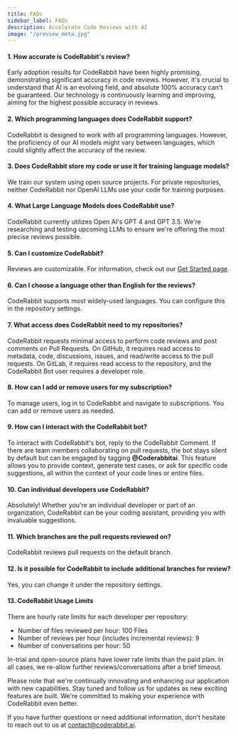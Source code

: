 ```yaml
---
title: FAQs
sidebar_label: FAQs
description: Accelerate Code Reviews with AI
image: "/preview_meta.jpg"
---
```


<head>
 <meta charSet="utf-8" />
  <meta name="title" content="CodeRabbit: AI-powered Code Reviews" />
  <meta name="description" content="Accelerate Code Reviews with AI" />

  <meta property="og:type" content="website" />
  <meta property="og:url" content="https://coderabbit.ai/" />
  <meta property="og:title" content="CodeRabbit: AI-powered Code Reviews" />
  <meta property="og:description" content="Accelerate Code Reviews with AI" />
  <meta property="og:image" content="/preview_meta.jpg" />

  <meta name="twitter:image" content="https://coderabbit.ai/preview_meta.jpg" />
  <meta name="twitter:card" content="summary_large_image" />
  <meta name="twitter:title" content="CodeRabbit: AI-powered Code Reviews" />
  <meta name="twitter:description" content="Accelerate Code Reviews with AI" />
</head>

#### **1. How accurate is CodeRabbit's review?**

Early adoption results for CodeRabbit have been highly promising, demonstrating significant accuracy in code reviews. However, it's crucial to understand that AI is an evolving field, and absolute 100% accuracy can't be guaranteed. Our technology is continuously learning and improving, aiming for the highest possible accuracy in reviews.

#### **2. Which programming languages does CodeRabbit support?**

CodeRabbit is designed to work with all programming languages. However, the proficiency of our AI models might vary between languages, which could slightly affect the accuracy of the review.

#### **3. Does CodeRabbit store my code or use it for training language models?**

We train our system using open source projects. For private repositories, neither CodeRabbit nor OpenAI LLMs use your code for training purposes.

#### **4. What Large Language Models does CodeRabbit use?**

CodeRabbit currently utilizes Open AI's GPT 4 and GPT 3.5. We're researching and testing upcoming LLMs to ensure we're offering the most precise reviews possible.

#### **5. Can I customize CodeRabbit?**

Reviews are customizable. For information, check out our [Get Started page](/get-started/signup).

#### **6. Can I choose a language other than English for the reviews?**

CodeRabbit supports most widely-used languages. You can configure this in the repository settings.

#### **7. What access does CodeRabbit need to my repositories?**

CodeRabbit requests minimal access to perform code reviews and post comments on Pull Requests. On GitHub, it requires read access to metadata, code, discussions, issues, and read/write access to the pull requests. On GitLab, it requires read access to the repository, and the CodeRabbit Bot user requires a developer role.

#### **8. How can I add or remove users for my subscription?**

To manage users, log in to CodeRabbit and navigate to subscriptions. You can add or remove users as needed.

#### **9. How can I interact with the CodeRabbit bot?**

To interact with CodeRabbit's bot, reply to the CodeRabbit Comment. If there are team members collaborating on pull requests, the bot stays silent by default but can be engaged by tagging **@Coderabbitai**. This feature allows you to provide context, generate test cases, or ask for specific code suggestions, all within the context of your code lines or entire files.

#### **10. Can individual developers use CodeRabbit?**

Absolutely! Whether you're an individual developer or part of an organization, CodeRabbit can be your coding assistant, providing you with invaluable suggestions.

#### **11. Which branches are the pull requests reviewed on?**

CodeRabbit reviews pull requests on the default branch.

#### **12. Is it possible for CodeRabbit to include additional branches for review?**

Yes, you can change it under the repository settings.

#### **13. CodeRabbit Usage Limits**

There are hourly rate limits for each developer per repository:

-   Number of files reviewed per hour: 100 Files
-   Number of reviews per hour (includes incremental reviews): 9
-   Number of conversations per hour: 50

In-trial and open-source plans have lower rate limits than the paid plan. In all cases, we re-allow further reviews/conversations after a brief timeout.

Please note that we're continually innovating and enhancing our application with new capabilities. Stay tuned and follow us for updates as new exciting features are built. We're committed to making your experience with CodeRabbit even better.

If you have further questions or need additional information, don't hesitate to reach out to us at [contact@coderabbit.ai](mailto:contact@coderabbit.ai).
